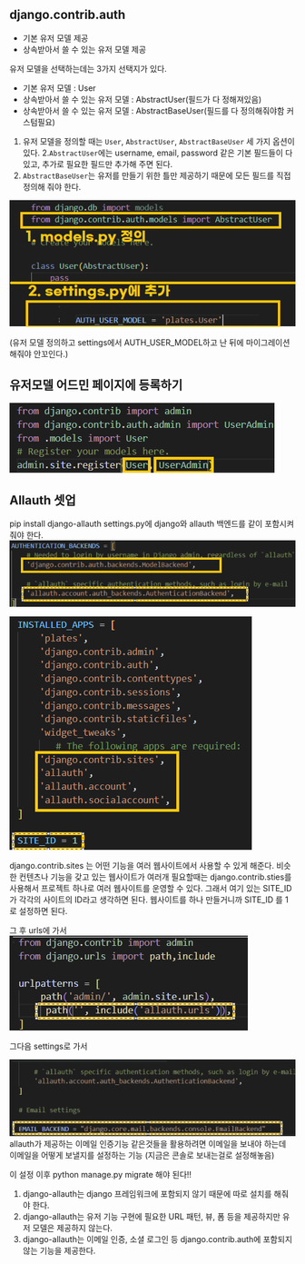 ## django.contrib.auth
- 기본 유저 모델 제공
- 상속받아서 쓸 수 있는 유저 모델 제공

유저 모델을 선택하는데는 3가지 선택지가 있다.
- 기본 유저 모델 : User
- 상속받아서 쓸 수 있는 유저 모델 : AbstractUser(필드가 다 정해져있음)
- 상속받아서 쓸 수 있는 유저 모델 : AbstractBaseUser(필드를 다 정의해줘야함 커스텀필요)<br>

1. 유저 모델을 정의할 때는 `User`, `AbstractUser`, `AbstractBaseUser` 세 가지 옵션이 있다.
2.`AbstractUser`에는 username, email, password 같은 기본 필드들이 다 있고, 추가로 필요한 필드만 추가해 주면 된다.
3. `AbstractBaseUser`는 유저를 만들기 위한 틀만 제공하기 때문에 모든 필드를 직접 정의해 줘야 한다.<br>

![1](./User/%ED%99%94%EB%A9%B4%20%EC%BA%A1%EC%B2%98%202022-11-10%20092353.png)

(유저 모델 정의하고 settings에서 AUTH_USER_MODEL하고 난 뒤에 마이그레이션 해줘야 안꼬인다.)


## 유저모델 어드민 페이지에 등록하기 

![2](./User/%ED%99%94%EB%A9%B4%20%EC%BA%A1%EC%B2%98%202022-11-10%20092612.png)

## Allauth 셋업
pip install django-allauth
settings.py에 django와 allauth 백엔드를 같이 포함시켜줘야 한다.
![3](./User/%ED%99%94%EB%A9%B4%20%EC%BA%A1%EC%B2%98%202022-11-10%20093253.png)

![4](./User/%ED%99%94%EB%A9%B4%20%EC%BA%A1%EC%B2%98%202022-11-10%20093419.png)

django.contrib.sites 는 어떤 기능을 여러 웹사이트에서 사용할 수 있게 해준다. 비슷한 컨텐츠나 기능을 갖고 있는 웹사이트가 여러개 필요할때는 django.contrib.sties를 사용해서 프로젝트 하나로 여러 웹사이트를 운영할 수 있다. 그래서 여기 있는 SITE_ID가 각각의 사이트의 ID라고 생각하면 된다. 웹사이트를 하나 만들거니까 SITE_ID 를 1로 설정하면 된다.

그 후 urls에 가서 
![5](./User/%ED%99%94%EB%A9%B4%20%EC%BA%A1%EC%B2%98%202022-11-10%20100834.png)

그다음 settings로 가서

![6](./User/%ED%99%94%EB%A9%B4%20%EC%BA%A1%EC%B2%98%202022-11-10%20100845.png) <br>
allauth가 제공하는 이메일 인증기능 같은것들을 활용하려면 이메일을 보내야 하는데 이메일을 어떻게 보낼지를 설정하는 기능 (지금은 콘솔로 보내는걸로 설정해놓음)

이 설정 이후 python manage.py migrate 해야 된다!!

1. django-allauth는 django 프레임워크에 포함되지 않기 때문에 따로 설치를 해줘야 한다.
2. django-allauth는 유저 기능 구현에 필요한 URL 패턴, 뷰, 폼 등을 제공하지만 유저 모델은 제공하지 않는다.
3. django-allauth는 이메일 인증, 소셜 로그인 등 django.contrib.auth에 포함되지 않는 기능을 제공한다.